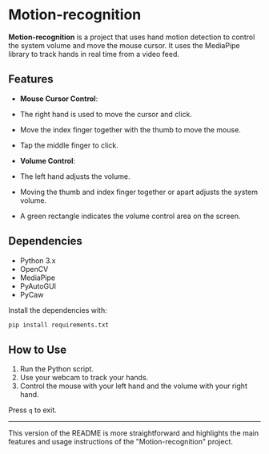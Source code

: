 

# Motion-recognition

**Motion-recognition** is a project that uses hand motion detection to control the system volume and move the mouse cursor. It uses the MediaPipe library to track hands in real time from a video feed.

## Features

- **Mouse Cursor Control**:

- The right hand is used to move the cursor and click.
- Move the index finger together with the thumb to move the mouse.
- Tap the middle finger to click.

- **Volume Control**:
- The left hand adjusts the volume.
- Moving the thumb and index finger together or apart adjusts the system volume.
- A green rectangle indicates the volume control area on the screen.

## Dependencies

- Python 3.x
- OpenCV
- MediaPipe
- PyAutoGUI
- PyCaw

Install the dependencies with:

```bash
pip install requirements.txt
```

## How to Use

1. Run the Python script.
2. Use your webcam to track your hands.
3. Control the mouse with your left hand and the volume with your right hand.

Press `q` to exit.

---

This version of the README is more straightforward and highlights the main features and usage instructions of the "Motion-recognition" project.
